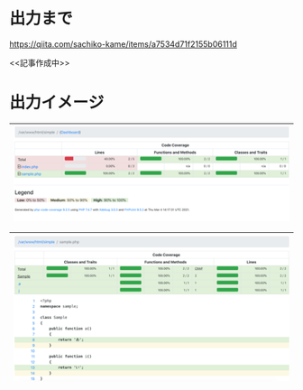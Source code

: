 # 出力まで

https://qiita.com/sachiko-kame/items/a7534d71f2155b06111d

<<記事作成中>>


# 出力イメージ

|<img width=600px src="https://github.com/sachiko-kame/samplePHPTest/blob/main/%E3%82%B9%E3%82%AF%E3%83%AA%E3%83%BC%E3%83%B3%E3%82%B7%E3%83%A7%E3%83%83%E3%83%88%202021-03-04%2023.20.21.png">|
|:-:|

|<img width=600px src="https://github.com/sachiko-kame/samplePHPTest/blob/main/%E3%82%B9%E3%82%AF%E3%83%AA%E3%83%BC%E3%83%B3%E3%82%B7%E3%83%A7%E3%83%83%E3%83%88%202021-03-04%2023.20.33.png">|
|:-:|
